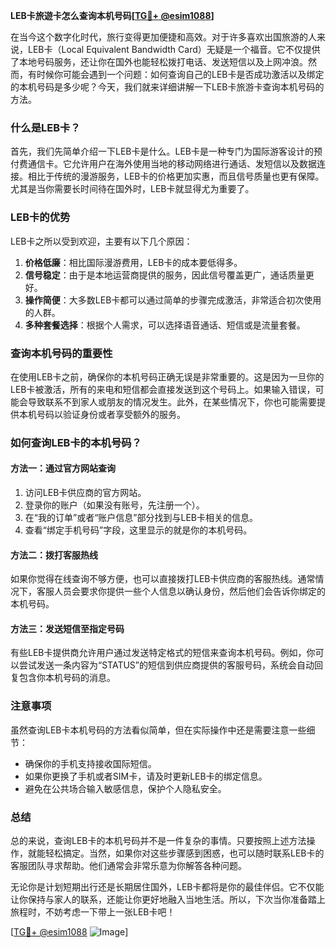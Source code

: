 **LEB卡旅遊卡怎么查询本机号码[[TG💪+ @esim1088](https://t.me/s/esim1088)]**

在当今这个数字化时代，旅行变得更加便捷和高效。对于许多喜欢出国旅游的人来说，LEB卡（Local Equivalent Bandwidth Card）无疑是一个福音。它不仅提供了本地号码服务，还让你在国外也能轻松拨打电话、发送短信以及上网冲浪。然而，有时候你可能会遇到一个问题：如何查询自己的LEB卡是否成功激活以及绑定的本机号码是多少呢？今天，我们就来详细讲解一下LEB卡旅游卡查询本机号码的方法。

### 什么是LEB卡？

首先，我们先简单介绍一下LEB卡是什么。LEB卡是一种专门为国际游客设计的预付费通信卡。它允许用户在海外使用当地的移动网络进行通话、发短信以及数据连接。相比于传统的漫游服务，LEB卡的价格更加实惠，而且信号质量也更有保障。尤其是当你需要长时间待在国外时，LEB卡就显得尤为重要了。

### LEB卡的优势

LEB卡之所以受到欢迎，主要有以下几个原因：

1. **价格低廉**：相比国际漫游费用，LEB卡的成本要低得多。
2. **信号稳定**：由于是本地运营商提供的服务，因此信号覆盖更广，通话质量更好。
3. **操作简便**：大多数LEB卡都可以通过简单的步骤完成激活，非常适合初次使用的人群。
4. **多种套餐选择**：根据个人需求，可以选择语音通话、短信或是流量套餐。

### 查询本机号码的重要性

在使用LEB卡之前，确保你的本机号码正确无误是非常重要的。这是因为一旦你的LEB卡被激活，所有的来电和短信都会直接发送到这个号码上。如果输入错误，可能会导致联系不到家人或朋友的情况发生。此外，在某些情况下，你也可能需要提供本机号码以验证身份或者享受额外的服务。

### 如何查询LEB卡的本机号码？

#### 方法一：通过官方网站查询

1. 访问LEB卡供应商的官方网站。
2. 登录你的账户（如果没有账号，先注册一个）。
3. 在“我的订单”或者“账户信息”部分找到与LEB卡相关的信息。
4. 查看“绑定手机号码”字段，这里显示的就是你的本机号码。

#### 方法二：拨打客服热线

如果你觉得在线查询不够方便，也可以直接拨打LEB卡供应商的客服热线。通常情况下，客服人员会要求你提供一些个人信息以确认身份，然后他们会告诉你绑定的本机号码。

#### 方法三：发送短信至指定号码

有些LEB卡提供商允许用户通过发送特定格式的短信来查询本机号码。例如，你可以尝试发送一条内容为“STATUS”的短信到供应商提供的客服号码，系统会自动回复包含你本机号码的消息。

### 注意事项

虽然查询LEB卡本机号码的方法看似简单，但在实际操作中还是需要注意一些细节：

- 确保你的手机支持接收国际短信。
- 如果你更换了手机或者SIM卡，请及时更新LEB卡的绑定信息。
- 避免在公共场合输入敏感信息，保护个人隐私安全。

### 总结

总的来说，查询LEB卡的本机号码并不是一件复杂的事情。只要按照上述方法操作，就能轻松搞定。当然，如果你对这些步骤感到困惑，也可以随时联系LEB卡的客服团队寻求帮助。他们通常会非常乐意为你解答各种问题。

无论你是计划短期出行还是长期居住国外，LEB卡都将是你的最佳伴侣。它不仅能让你保持与家人的联系，还能让你更好地融入当地生活。所以，下次当你准备踏上旅程时，不妨考虑一下带上一张LEB卡吧！

[[TG💪+ @esim1088](https://t.me/s/esim1088) ![Image](https://i.postimg.cc/4NQfJmqS/Snipaste-2025-05-13-00-14-12.png)]